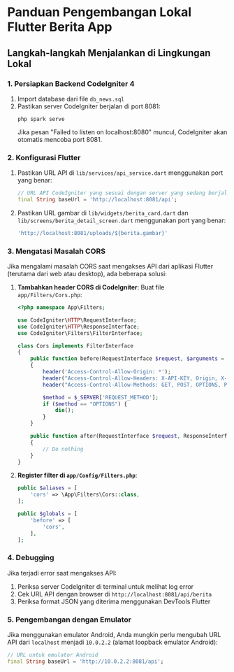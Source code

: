 # Panduan Pengembangan Lokal Flutter Berita App

## Langkah-langkah Menjalankan di Lingkungan Lokal

### 1. Persiapkan Backend CodeIgniter 4

1. Import database dari file `db_news.sql`
2. Pastikan server CodeIgniter berjalan di port 8081:
   ```
   php spark serve
   ```
   Jika pesan "Failed to listen on localhost:8080" muncul, CodeIgniter akan otomatis mencoba port 8081.

### 2. Konfigurasi Flutter

1. Pastikan URL API di `lib/services/api_service.dart` menggunakan port yang benar:

   ```dart
   // URL API CodeIgniter yang sesuai dengan server yang sedang berjalan
   final String baseUrl = 'http://localhost:8081/api';
   ```

2. Pastikan URL gambar di `lib/widgets/berita_card.dart` dan `lib/screens/berita_detail_screen.dart` menggunakan port yang benar:
   ```dart
   'http://localhost:8081/uploads/${berita.gambar}'
   ```

### 3. Mengatasi Masalah CORS

Jika mengalami masalah CORS saat mengakses API dari aplikasi Flutter (terutama dari web atau desktop), ada beberapa solusi:

1. **Tambahkan header CORS di CodeIgniter**:
   Buat file `app/Filters/Cors.php`:

   ```php
   <?php namespace App\Filters;

   use CodeIgniter\HTTP\RequestInterface;
   use CodeIgniter\HTTP\ResponseInterface;
   use CodeIgniter\Filters\FilterInterface;

   class Cors implements FilterInterface
   {
       public function before(RequestInterface $request, $arguments = null)
       {
           header('Access-Control-Allow-Origin: *');
           header("Access-Control-Allow-Headers: X-API-KEY, Origin, X-Requested-With, Content-Type, Accept, Access-Control-Request-Method, Authorization");
           header("Access-Control-Allow-Methods: GET, POST, OPTIONS, PUT, DELETE");

           $method = $_SERVER['REQUEST_METHOD'];
           if ($method == "OPTIONS") {
               die();
           }
       }

       public function after(RequestInterface $request, ResponseInterface $response, $arguments = null)
       {
           // Do nothing
       }
   }
   ```

2. **Register filter di `app/Config/Filters.php`**:

   ```php
   public $aliases = [
       'cors' => \App\Filters\Cors::class,
   ];

   public $globals = [
       'before' => [
           'cors',
       ],
   ];
   ```

### 4. Debugging

Jika terjadi error saat mengakses API:

1. Periksa server CodeIgniter di terminal untuk melihat log error
2. Cek URL API dengan browser di `http://localhost:8081/api/berita`
3. Periksa format JSON yang diterima menggunakan DevTools Flutter

### 5. Pengembangan dengan Emulator

Jika menggunakan emulator Android, Anda mungkin perlu mengubah URL API dari `localhost` menjadi `10.0.2.2` (alamat loopback emulator Android):

```dart
// URL untuk emulator Android
final String baseUrl = 'http://10.0.2.2:8081/api';
```
